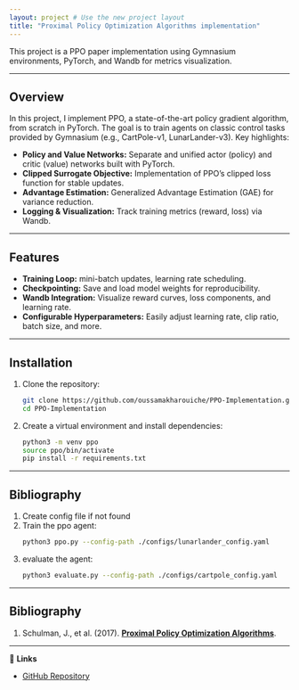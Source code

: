 ```yaml
---
layout: project # Use the new project layout
title: "Proximal Policy Optimization Algorithms implementation"
---
```


This project is a PPO paper implementation using Gymnasium environments, PyTorch, and Wandb for metrics visualization.

---

## Overview
In this project, I implement PPO, a state-of-the-art policy gradient algorithm, from scratch in PyTorch. The goal is to train agents on classic control tasks provided by Gymnasium (e.g., CartPole-v1, LunarLander-v3). Key highlights:

- **Policy and Value Networks:** Separate and unified actor (policy) and critic (value) networks built with PyTorch.
- **Clipped Surrogate Objective:** Implementation of PPO’s clipped loss function for stable updates.
- **Advantage Estimation:** Generalized Advantage Estimation (GAE) for variance reduction.
- **Logging & Visualization:** Track training metrics (reward, loss) via Wandb.

---

## Features

- **Training Loop:** mini-batch updates, learning rate scheduling.
- **Checkpointing:** Save and load model weights for reproducibility.
- **Wandb Integration:** Visualize reward curves, loss components, and learning rate.
- **Configurable Hyperparameters:** Easily adjust learning rate, clip ratio, batch size, and more.

---

## Installation

1. Clone the repository:

   ```bash
   git clone https://github.com/oussamakharouiche/PPO-Implementation.git
   cd PPO-Implementation
   ```
2. Create a virtual environment and install dependencies:
   ```bash
   python3 -m venv ppo
   source ppo/bin/activate
   pip install -r requirements.txt
   ```

---

## Bibliography

1. Create config file if not found
2. Train the ppo agent:
   ```bash
   python3 ppo.py --config-path ./configs/lunarlander_config.yaml
   ```
3. evaluate the agent:
   ```bash
   python3 evaluate.py --config-path ./configs/cartpole_config.yaml
   ```

---

## Bibliography 
1. Schulman, J., et al. (2017). [**Proximal Policy Optimization Algorithms**](https://arxiv.org/abs/1707.06347).

---

🔗 **Links**  
- [GitHub Repository](https://github.com/oussamakharouiche/PPO-Implementation#)

